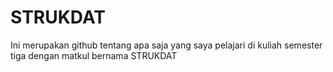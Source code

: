 # STRUKDAT
Ini merupakan github tentang apa saja yang saya pelajari di kuliah semester tiga dengan matkul bernama STRUKDAT
